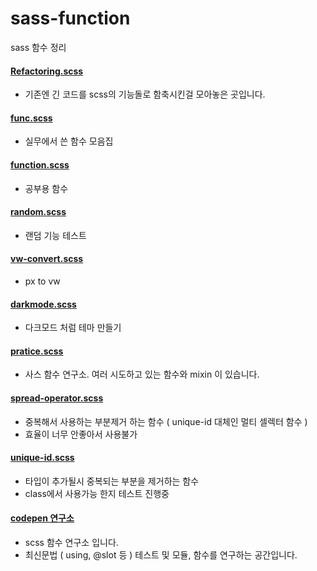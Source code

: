 # sass-function
sass 함수 정리

#### [Refactoring.scss](https://github.com/jiimy/sass-function/blob/master/Refactoring.scss)
- 기존엔 긴 코드를 scss의 기능돌로 함축시킨걸 모아놓은 곳입니다. 

#### [func.scss](https://github.com/jiimy/sass-function/blob/master/func.scss)
- 실무에서 쓴 함수 모음집

#### [function.scss](https://github.com/jiimy/sass-function/blob/master/function.scss)
- 공부용 함수 

#### [random.scss](https://github.com/jiimy/sass-function/blob/master/random.scss)
- 랜덤 기능 테스트

#### [vw-convert.scss](https://github.com/jiimy/sass-function/blob/master/vw-convert.scss)
- px to vw

#### [darkmode.scss](https://github.com/jiimy/sass-function/blob/master/darkmode.scss)
- 다크모드 처럼 테마 만들기

#### [pratice.scss](https://github.com/jiimy/sass-function/blob/master/pratice.scss)
- 사스 함수 연구소. 여러 시도하고 있는 함수와 mixin 이 있습니다. 

#### [spread-operator.scss](https://github.com/jiimy/sass-function/blob/master/spread-operator.scss)
- 중복해서 사용하는 부분제거 하는 함수 ( unique-id 대체인 멀티 셀렉터 함수 )
- 효율이 너무 안좋아서 사용불가

#### [unique-id.scss](https://github.com/jiimy/sass-function/blob/master/unique-id.scss)
- 타입이 추가될시 중복되는 부분을 제거하는 함수
- class에서 사용가능 한지 테스트 진행중

#### [codepen 연구소](https://codepen.io/collection/XqgEEb?cursor=ZD0wJm89MCZwPTEmdj00)
- scss 함수 연구소 입니다. 
- 최신문법 ( using, @slot 등 ) 테스트 및 모듈, 함수를 연구하는 공간입니다. 
